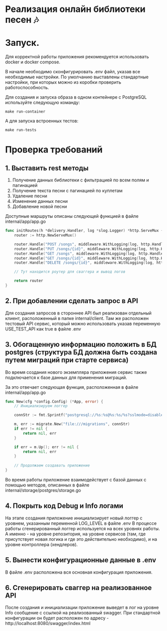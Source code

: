 # Реализация онлайн библиотеки песен 🎶
# Запуск.
Для корректной работы приложения рекомендуется использовать docker и docker compose.

В начале необходимо сконфигурировать .env файл, указав все необходимые настройки. По умолчанию выставлены стандартные настройки, при которых можно из коробки проверить работоспособность.

Для создания и запуска образа в одном контейнере с PostgreSQL используйте следующую команду:
```
make run-container
```
А для запуска встроенных тестов:
```
make run-tests
```
# Проверка требований
## 1. Выставить rest методы
1. Получение данных библиотеки с фильтрацией по всем полям и пагинацией
2. Получение текста песни с пагинацией по куплетам
3. Удаление песни
4. Изменение данных песни
5. Добавление новой песни


Доступные маршруты описаны следующей функцией в файле internal/app/app.go
```go
func initRoutes(h *delivery.Handler, log *slog.Logger) *http.ServeMux {
	router := http.NewServeMux()

	router.Handle("POST /songs", middleware.WithLogging(log, http.HandlerFunc(h.Create)))
	router.Handle("PUT /songs/{id}", middleware.WithLogging(log, http.HandlerFunc(h.Update)))
	router.Handle("GET /songs", middleware.WithLogging(log, http.HandlerFunc(h.GetAll)))
	router.Handle("GET /songs/{id}", middleware.WithLogging(log, http.HandlerFunc(h.GetVerses)))
	router.Handle("DELETE /songs/{id}", middleware.WithLogging(log, http.HandlerFunc(h.Delete)))

	// Тут находится роутер для сваггера и вывод логов

	return router
}
```
## 2. При добавлении сделать запрос в API
Для создания запросов в стороннее API был реализован отдельный клиент, расположенный в папке internal/client. Там же расположен тестовый API сервис, который можно использовать указав переменную USE_TEST_API как true в файле .env
## 3. Обогащенную информацию положить в БД postgres (структура БД должна быть создана путем миграций при старте сервиса)
Во время создания нового экземпляра приложения сервис также подключается к базе данных для применения миграций.

За это отвечает следующая функция, расположенная в файле internal/app/app.go
```go
func New(cfg *config.Config) (*App, error) {
	// Инициализируем логгер

	connStr := fmt.Sprintf("postgresql://%s:%s@%s:%s/%s?sslmode=disable", cfg.DB.User, cfg.DB.Pass, cfg.DB.Host, cfg.DB.Port, cfg.DB.Name)

	m, err := migrate.New("file:///migrations", connStr)
	if err != nil {
		return nil, err
	}

	if err = m.Up(); err != nil {
		return nil, err
	}
	
	// Продолжаем создавать приложение
}
```
Во время работы приложение взаимодействует с базой данных с помощью методов, описанных в файле internal/storage/postgres/storage.go
## 4. Покрыть код Debug и Info логами
На этапе создания приложение инициализирует новый логгер с уровнем, указанным переменной LOG_LEVEL в файле .env
В процессе работы сгенерированный логгер используется на всех уровнях работы. А именно - на уровне репозитория, на уровне сервисов (там, где присутствует новая логика и где это действительно необходимо), и на уровне контроллера (хендлеров).
## 5. Вынести конфигурационные данные в .env
В файле .env расположена вся основная конфигурация приложения.
## 6. Сгенерировать сваггер на реализованное API
После создания и инициализации приложение выведет в лог на уровне Info сообщение с ссылкой на реализованный swagger. При стандартной конфигурации он будет расположен по адресу - http://localhost:8080/swagger/index.html